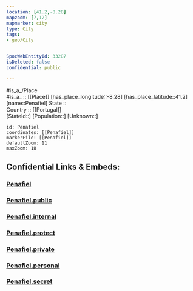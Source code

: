 ```yaml
---
location: [41.2,-8.28] 
mapzoom: [7,12] 
mapmarker: city 
type: City
tags:
- geo/City


SpocWebEntityId: 33287
isDeleted: false
confidential: public

---
```

#is_a_/Place  
#is_a_ :: [[Place]] 
[has_place_longitude::-8.28] 
[has_place_latitude::41.2] 
[name::Penafiel] 
State ::  
Country :: [[Portugal]]  
[StateId::] 
[Population::] 
[Unknown::] 


```leaflet
id: Penafiel
coordinates: [[Penafiel]] 
markerFile: [[Penafiel]] 
defaultZoom: 11 
maxZoom: 18
```


## Confidential Links & Embeds: 

### [Penafiel](/_Standards/Earth/Continent/Europe/Europe~South/Portugal/Districts~Portugal/Porto/City/Penafiel.md) 

### [Penafiel.public](/_public/Earth/Continent/Europe/Europe~South/Portugal/Districts~Portugal/Porto/City/Penafiel.public.md) 

### [Penafiel.internal](/_internal/Earth/Continent/Europe/Europe~South/Portugal/Districts~Portugal/Porto/City/Penafiel.internal.md) 

### [Penafiel.protect](/_protect/Earth/Continent/Europe/Europe~South/Portugal/Districts~Portugal/Porto/City/Penafiel.protect.md) 

### [Penafiel.private](/_private/Earth/Continent/Europe/Europe~South/Portugal/Districts~Portugal/Porto/City/Penafiel.private.md) 

### [Penafiel.personal](/_personal/Earth/Continent/Europe/Europe~South/Portugal/Districts~Portugal/Porto/City/Penafiel.personal.md) 

### [Penafiel.secret](/_secret/Earth/Continent/Europe/Europe~South/Portugal/Districts~Portugal/Porto/City/Penafiel.secret.md)

